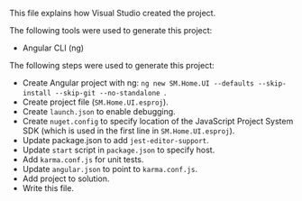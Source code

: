 This file explains how Visual Studio created the project.

The following tools were used to generate this project:
- Angular CLI (ng)

The following steps were used to generate this project:
- Create Angular project with ng: `ng new SM.Home.UI --defaults --skip-install --skip-git --no-standalone `.
- Create project file (`SM.Home.UI.esproj`).
- Create `launch.json` to enable debugging.
- Create `nuget.config` to specify location of the JavaScript Project System SDK (which is used in the first line in `SM.Home.UI.esproj`).
- Update package.json to add `jest-editor-support`.
- Update `start` script in `package.json` to specify host.
- Add `karma.conf.js` for unit tests.
- Update `angular.json` to point to `karma.conf.js`.
- Add project to solution.
- Write this file.
